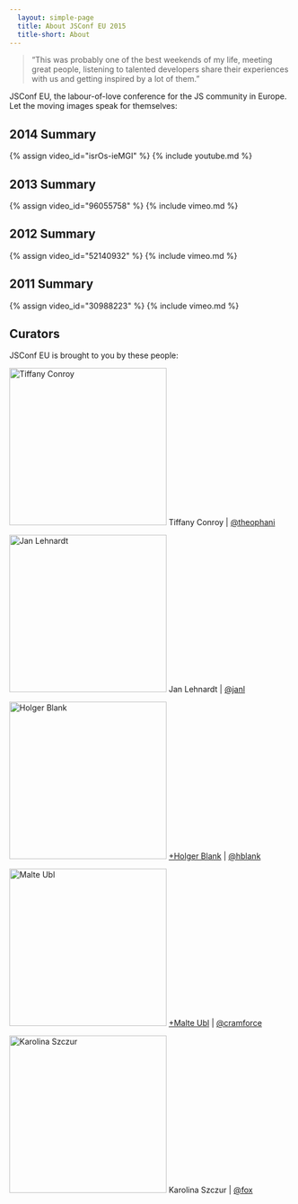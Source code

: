 ```yaml
---
  layout: simple-page
  title: About JSConf EU 2015
  title-short: About
---
```


      
> “This was probably one of the best weekends of my life, meeting great people, listening to talented developers share their experiences with us and getting inspired by a lot of them.”

JSConf EU, the labour-of-love conference for the JS community in Europe. Let the moving images speak for themselves:

## 2014 Summary
{% assign video_id="isrOs-ieMGI" %}
{% include youtube.md %}

## 2013 Summary
{% assign video_id="96055758" %}
{% include vimeo.md %}

## 2012 Summary
{% assign video_id="52140932" %}
{% include vimeo.md %}

## 2011 Summary
{% assign video_id="30988223" %}
{% include vimeo.md %}

## Curators

JSConf EU is brought to you by these people:

<p class="curator">
  <img alt='Tiffany Conroy' height='280' src='{{ site.baseurl }}/img/tiffany.jpg' width='280' />
  Tiffany Conroy |
  <a href='https://twitter.com/theophani' target='_blank'>@theophani</a>
</p>

<p class="curator">
  <img alt='Jan Lehnardt' height='280' src='{{ site.baseurl }}/img/jan.jpg' width='280' />
  Jan Lehnardt |
  <a href='https://twitter.com/janl' target='_blank'>@janl</a>
</p>

<p class="curator">
  <img alt='Holger Blank' height='280' src='{{ site.baseurl }}/img/holger.jpg' width='280' />
  <a href='https://plus.google.com/u/0/115780460381776595134/posts' target='_blank'>+Holger Blank</a> |
  <a href='https://twitter.com/hblank' target='_blank'>@hblank</a>
</p>

<p class="curator">
  <img alt='Malte Ubl' height='280' src='{{ site.baseurl }}/img/malte.jpg' width='280' />
  <a href='https://plus.google.com/u/0/116910304844117268718/posts' target='_blank'>+Malte Ubl</a> |
  <a href='https://twitter.com/cramforce' target='_blank'>@cramforce</a>
</p>

<p class="curator">
  <img alt='Karolina Szczur' height='280' src='{{ site.baseurl }}/img/karolina.jpg' width='280' />
  Karolina Szczur |
  <a href='https://twitter.com/fox' target='_blank'>@fox</a>
</p>

